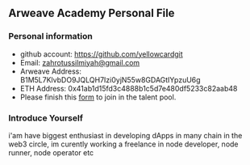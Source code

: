 ## Arweave Academy Personal File

### Personal information

- github account: https://github.com/yellowcardgit
- Email: zahrotussilmiyah@gmail.com
- Arweave Address: B1M5L7KlvbDO9JQLQH7Izi0yjN55w8GDAGtIYpzuU6g
- ETH Address: 0x41ab1d15fd3c4888b1c5d7e480df5233c82aab48
- Please finish this [form](https://docs.google.com/forms/d/e/1FAIpQLSfWA5fIIcBgmRppm3jNz5vmf9Mai_QMVil-2pO4r7YKn_Zhtw/viewform?usp=sf_link) to join in the talent pool.

### Introduce Yourself
 i'am have biggest enthusiast in developing dApps in many chain in the web3 circle, im curently working a freelance in node developer, node runner, node operator etc
